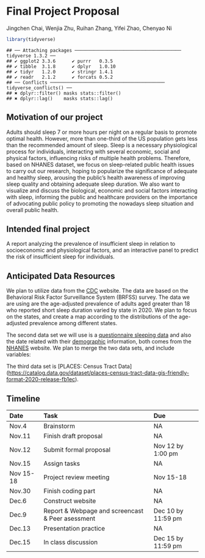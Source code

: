 Final Project Proposal
================
Jingchen Chai, Wenjia Zhu, Ruihan Zhang, Yifei Zhao, Chenyao Ni

``` r
library(tidyverse)
```

    ## ── Attaching packages ─────────────────────────────────────── tidyverse 1.3.2 ──
    ## ✔ ggplot2 3.3.6      ✔ purrr   0.3.5 
    ## ✔ tibble  3.1.8      ✔ dplyr   1.0.10
    ## ✔ tidyr   1.2.0      ✔ stringr 1.4.1 
    ## ✔ readr   2.1.2      ✔ forcats 0.5.2 
    ## ── Conflicts ────────────────────────────────────────── tidyverse_conflicts() ──
    ## ✖ dplyr::filter() masks stats::filter()
    ## ✖ dplyr::lag()    masks stats::lag()

## Motivation of our project

Adults should sleep 7 or more hours per night on a regular basis to
promote optimal health. However, more than one-third of the US
population gets less than the recommended amount of sleep. Sleep is a
necessary physiological process for individuals, interacting with
several economic, social and physical factors, influencing risks of
multiple health problems. Therefore, based on NHANES dataset, we focus
on sleep-related public health issues to carry out our research, hoping
to popularize the significance of adequate and healthy sleep, arousing
the public’s health awareness of improving sleep quality and obtaining
adequate sleep duration. We also want to visualize and discuss the
biological, economic and social factors interacting with sleep,
informing the public and healthcare providers on the importance of
advocating public policy to promoting the nowadays sleep situation and
overall public health.

## Intended final project

A report analyzing the prevalence of insufficient sleep in relation to
socioeconomic and physiological factors, and an interactive panel to
predict the risk of insufficient sleep for individuals.

## Anticipated Data Resources

We plan to utilize data from the
[CDC](https://www.cdc.gov/sleep/data-and-statistics/adults.html)
website. The data are based on the Behavioral Risk Factor Surveillance
System (BRFSS) survey. The data we are using are the age-adjusted
prevalence of adults aged greater than 18 who reported short sleep
duration varied by state in 2020. We plan to focus on the states, and
create a map according to the distributions of the age-adjusted
prevalence among different states.

The second data set we will use is a [questionnaire sleeping
data](https://wwwn.cdc.gov/Nchs/Nhanes/2017-2018/SLQ_J.htm) and also the
date related with their
[demographic](https://wwwn.cdc.gov/Nchs/Nhanes/2017-2018/DEMO_J.htm)
information, both comes from the
[NHANES](https://www.cdc.gov/nchs/nhanes/index.htm) website. We plan to
merge the two data sets, and include variables:

The third data set is \[PLACES: Census Tract Data\]
(<https://catalog.data.gov/dataset/places-census-tract-data-gis-friendly-format-2020-release-fb1ec>).

## Timeline

| Date      | Task                                             | Due                |
|:----------|:-------------------------------------------------|:-------------------|
| Nov.4     | Brainstorm                                       | NA                 |
| Nov.11    | Finish draft proposal                            | NA                 |
| Nov.12    | Submit formal proposal                           | Nov 12 by 1:00 pm  |
| Nov.15    | Assign tasks                                     | NA                 |
| Nov 15-18 | Project review meeting                           | Nov 15-18          |
| Nov.30    | Finish coding part                               | NA                 |
| Dec.6     | Construct website                                | NA                 |
| Dec.9     | Report & Webpage and screencast & Peer asessment | Dec 10 by 11:59 pm |
| Dec.13    | Presentation practice                            | NA                 |
| Dec.15    | In class discussion                              | Dec 15 by 11:59 pm |

